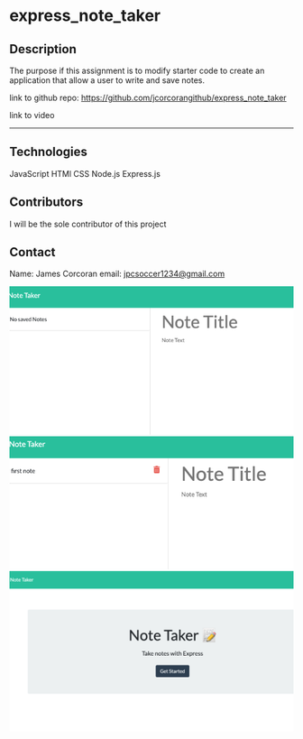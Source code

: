 # express_note_taker

## Description
The purpose if this assignment is to modify starter code to create an application that allow a user to write and save notes. 

link to github repo:
https://github.com/jcorcorangithub/express_note_taker


link to video
_________

## Technologies
JavaScript
HTMl
CSS
Node.js
Express.js

## Contributors
I will be the sole contributor of this project 

## Contact
Name: James Corcoran 
email: jpcsoccer1234@gmail.com

![alt text](screenshots/screenshot.jpg)
![alt text](screenshots/screenshot2.jpg)
![alt text](screenshots/screenshot3.jpg)